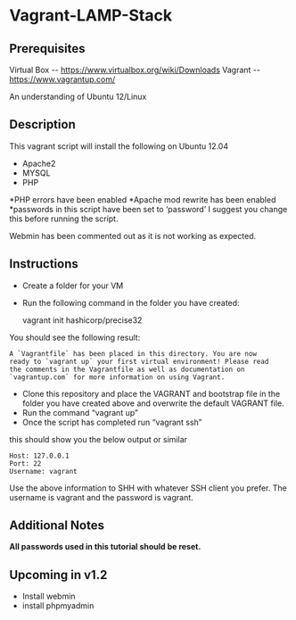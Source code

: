 Vagrant-LAMP-Stack
==================


                                                        
                                                      

Prerequisites
-------------

Virtual Box -- https://www.virtualbox.org/wiki/Downloads
Vagrant -- https://www.vagrantup.com/

An understanding of Ubuntu 12/Linux


Description
-----------

This vagrant script will install the following on Ubuntu 12.04

* Apache2
* MYSQL
* PHP

*PHP errors have been enabled
*Apache mod rewrite has been enabled
*passwords in this script have been set to ‘password’ I suggest you change this before running the script.

Webmin has been commented out as it is not working as expected.


Instructions
------------


 
 - Create a folder for your VM
 - Run the following command in the folder you have created:


    vagrant init hashicorp/precise32

You should see the following result:

    A `Vagrantfile` has been placed in this directory. You are now
    ready to `vagrant up` your first virtual environment! Please read
    the comments in the Vagrantfile as well as documentation on
    `vagrantup.com` for more information on using Vagrant.

 
 - Clone this repository and place the VAGRANT and bootstrap file in
           the folder you have created above and overwrite the default VAGRANT
           file.
 - Run the command “vagrant up”
 - Once the script has completed run “vagrant ssh”

this should show you the below output or similar 

    Host: 127.0.0.1
    Port: 22
    Username: vagrant 

Use the above information to SHH with whatever SSH client you prefer. The username is vagrant and the password is vagrant.

Additional Notes
----------------

**All passwords used in this tutorial should be reset.**

Upcoming in v1.2
----------------

 - Install webmin
 - install phpmyadmin
